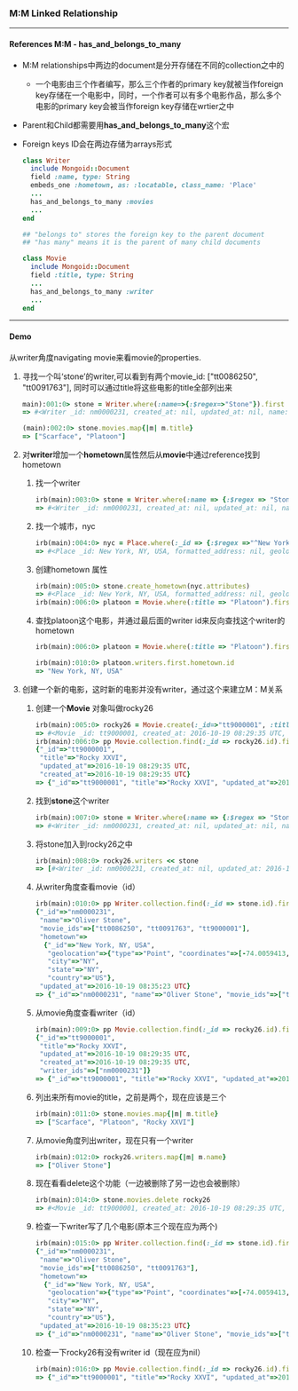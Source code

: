 ### M:M Linked Relationship

---

#### References M:M - has_and_belongs_to_many

* M:M relationships中两边的document是分开存储在不同的collection之中的

  * 一个电影由三个作者编写，那么三个作者的primary key就被当作foreign key存储在一个电影中，同时，一个作者可以有多个电影作品，那么多个电影的primary key会被当作foreign key存储在wrtier之中

* Parent和Child都需要用**has_and_belongs_to_many**这个宏

* Foreign keys ID会在两边存储为arrays形式

  ```ruby
  class Writer
    include Mongoid::Document
    field :name, type: String
    embeds_one :hometown, as: :locatable, class_name: 'Place'
    ...
    has_and_belongs_to_many :movies
    ...
  end

  ## "belongs to" stores the foreign key to the parent document
  ## "has many" means it is the parent of many child documents
  ```

  ```ruby
  class Movie
    include Mongoid::Document
    field :title, type: String
    ...
    has_and_belongs_to_many :writer
    ...
  end
  ```

---

#### Demo

从writer角度navigating movie来看movie的properties.

1. 寻找一个叫‘stone’的writer,可以看到有两个movie_id: ["tt0086250", "tt0091763"], 同时可以通过title将这些电影的title全部列出来

   ```ruby
   main):001:0> stone = Writer.where(:name=>{:$regex=>"Stone"}).first
   => #<Writer _id: nm0000231, created_at: nil, updated_at: nil, name: "Oliver Stone", movie_ids: ["tt0086250", "tt0091763"]>

   (main):002:0> stone.movies.map{|m| m.title}
   => ["Scarface", "Platoon"]
   ```

2. 对**writer**增加一个**hometown**属性然后从**movie**中通过reference找到hometown

   1. 找一个writer

      ```ruby
      irb(main):003:0> stone = Writer.where(:name => {:$regex => "Stone"}).first
      => #<Writer _id: nm0000231, created_at: nil, updated_at: nil, name: "Oliver Stone", movie_ids: ["tt0086250", "tt0091763"]>
      ```

   2. 找一个城市，nyc

      ```ruby
      irb(main):004:0> nyc = Place.where(:_id => {:$regex =>"^New York, NY"}).first
      => #<Place _id: New York, NY, USA, formatted_address: nil, geolocation: {"type"=>"Point", "coordinates"=>[-74.0059413, 40.7127837]}, street_number: nil, street_name: nil, city: "NY", postal_code: nil, county: nil, state: "NY", country: "US">
      ```

   3. 创建hometown 属性

      ```ruby
      irb(main):005:0> stone.create_hometown(nyc.attributes)
      => #<Place _id: New York, NY, USA, formatted_address: nil, geolocation: {:type=>"Point", :coordinates=>[-74.0059413, 40.7127837]}, street_number: nil, street_name: nil, city: "NY", postal_code: nil, county: nil, state: "NY", country: "US">
      irb(main):006:0> platoon = Movie.where(:title => "Platoon").first
      ```

   4. 查找platoon这个电影，并通过最后面的writer id来反向查找这个writer的hometown

      ```ruby
      irb(main):006:0> platoon = Movie.where(:title => "Platoon").first #这个太长了，先不放结果了

      irb(main):010:0> platoon.writers.first.hometown.id
      => "New York, NY, USA"
      ```

3. 创建一个新的电影，这时新的电影并没有writer，通过这个来建立M：M关系

   1. 创建一个**Movie** 对象叫做rocky26

      ```ruby
      irb(main):005:0> rocky26 = Movie.create(:_id=>"tt9000001", :title => "Rocky XXVI")
      => #<Movie _id: tt9000001, created_at: 2016-10-19 08:29:35 UTC, updated_at: 2016-10-19 08:29:35 UTC, title: "Rocky XXVI", type: nil, rated: nil, year: nil, release_date: nil, runtime: nil, votes: nil, countries: nil, languages: nil, genres: nil, filmingLocations(filming_locations): nil, metascore: nil, simplePlot(simple_plot): nil, plot: nil, urlIMDB(url_imdb): nil, urlPoster(url_poster): nil, directors: nil, actors: nil, writer_ids: nil, sequel_of: nil>
      irb(main):006:0> pp Movie.collection.find(:_id => rocky26.id).first
      {"_id"=>"tt9000001",
       "title"=>"Rocky XXVI",
       "updated_at"=>2016-10-19 08:29:35 UTC,
       "created_at"=>2016-10-19 08:29:35 UTC}
      => {"_id"=>"tt9000001", "title"=>"Rocky XXVI", "updated_at"=>2016-10-19 08:29:35 UTC, "created_at"=>2016-10-19 08:29:35 UTC}
      ```

   2. 找到**stone**这个writer

      ```ruby
      irb(main):007:0> stone = Writer.where(:name => {:$regex => "Stone"}).first
      => #<Writer _id: nm0000231, created_at: nil, updated_at: nil, name: "Oliver Stone", movie_ids: ["tt0086250", "tt0091763"]>
      ```

   3. 将stone加入到rocky26之中

      ```ruby
      irb(main):008:0> rocky26.writers << stone
      => [#<Writer _id: nm0000231, created_at: nil, updated_at: 2016-10-19 08:35:23 UTC, name: "Oliver Stone", movie_ids: ["tt0086250", "tt0091763", "tt9000001"]>]
      ```

   4. 从writer角度查看movie（id）

      ```ruby
      irb(main):010:0> pp Writer.collection.find(:_id => stone.id).first
      {"_id"=>"nm0000231",
       "name"=>"Oliver Stone",
       "movie_ids"=>["tt0086250", "tt0091763", "tt9000001"],
       "hometown"=>
        {"_id"=>"New York, NY, USA",
         "geolocation"=>{"type"=>"Point", "coordinates"=>[-74.0059413, 40.7127837]},
         "city"=>"NY",
         "state"=>"NY",
         "country"=>"US"},
       "updated_at"=>2016-10-19 08:35:23 UTC}
      => {"_id"=>"nm0000231", "name"=>"Oliver Stone", "movie_ids"=>["tt0086250", "tt0091763", "tt9000001"], "hometown"=>{"_id"=>"New York, NY, USA", "geolocation"=>{"type"=>"Point", "coordinates"=>[-74.0059413, 40.7127837]}, "city"=>"NY", "state"=>"NY", "country"=>"US"}, "updated_at"=>2016-10-19 08:35:23 UTC}
      ```

   5. 从movie角度查看writer（id）

      ```ruby
      irb(main):009:0> pp Movie.collection.find(:_id => rocky26.id).first
      {"_id"=>"tt9000001",
       "title"=>"Rocky XXVI",
       "updated_at"=>2016-10-19 08:29:35 UTC,
       "created_at"=>2016-10-19 08:29:35 UTC,
       "writer_ids"=>["nm0000231"]}
      => {"_id"=>"tt9000001", "title"=>"Rocky XXVI", "updated_at"=>2016-10-19 08:29:35 UTC, "created_at"=>2016-10-19 08:29:35 UTC, "writer_ids"=>["nm0000231"]}
      ```

   6. 列出来所有movie的title，之前是两个，现在应该是三个

      ```ruby
      irb(main):011:0> stone.movies.map{|m| m.title}
      => ["Scarface", "Platoon", "Rocky XXVI"]
      ```

   7. 从movie角度列出writer，现在只有一个writer

      ```ruby
      irb(main):012:0> rocky26.writers.map{|m| m.name}
      => ["Oliver Stone"]
      ```

   8. 现在看看delete这个功能（一边被删除了另一边也会被删除）

      ```ruby
      irb(main):014:0> stone.movies.delete rocky26
      => #<Movie _id: tt9000001, created_at: 2016-10-19 08:29:35 UTC, updated_at: 2016-10-19 08:41:08 UTC, title: "Rocky XXVI", type: nil, rated: nil, year: nil, release_date: nil, runtime: nil, votes: nil, countries: nil, languages: nil, genres: nil, filmingLocations(filming_locations): nil, metascore: nil, simplePlot(simple_plot): nil, plot: nil, urlIMDB(url_imdb): nil, urlPoster(url_poster): nil, directors: nil, actors: nil, writer_ids: [], sequel_of: nil>
      ```

   9. 检查一下writer写了几个电影(原本三个现在应为两个)

      ```ruby
      irb(main):015:0> pp Writer.collection.find(:_id => stone.id).first
      {"_id"=>"nm0000231",
       "name"=>"Oliver Stone",
       "movie_ids"=>["tt0086250", "tt0091763"],
       "hometown"=>
        {"_id"=>"New York, NY, USA",
         "geolocation"=>{"type"=>"Point", "coordinates"=>[-74.0059413, 40.7127837]},
         "city"=>"NY",
         "state"=>"NY",
         "country"=>"US"},
       "updated_at"=>2016-10-19 08:35:23 UTC}
      => {"_id"=>"nm0000231", "name"=>"Oliver Stone", "movie_ids"=>["tt0086250", "tt0091763"], "hometown"=>{"_id"=>"New York, NY, USA", "geolocation"=>{"type"=>"Point", "coordinates"=>[-74.0059413, 40.7127837]}, "city"=>"NY", "state"=>"NY", "country"=>"US"}, "updated_at"=>2016-10-19 08:35:23 UTC}
      ```

   10. 检查一下rocky26有没有writer id（现在应为nil）

       ```ruby
       irb(main):016:0> pp Movie.collection.find(:_id => rocky26.id).first
       => {"_id"=>"tt9000001", "title"=>"Rocky XXVI", "updated_at"=>2016-10-19 08:41:08 UTC, "created_at"=>2016-10-19 08:29:35 UTC, "writer_ids"=>[]}
       ```

       ​